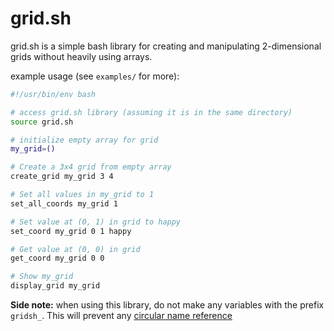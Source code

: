 # grid.sh
grid.sh is a simple bash library for creating and manipulating 2-dimensional grids without heavily using arrays.

example usage (see `examples/` for more):
```sh
#!/usr/bin/env bash

# access grid.sh library (assuming it is in the same directory)
source grid.sh

# initialize empty array for grid
my_grid=()

# Create a 3x4 grid from empty array
create_grid my_grid 3 4

# Set all values in my_grid to 1
set_all_coords my_grid 1

# Set value at (0, 1) in grid to happy
set_coord my_grid 0 1 happy

# Get value at (0, 0) in grid
get_coord my_grid 0 0

# Show my_grid
display_grid my_grid
```

**Side note:** when using this library, do not make any variables with the prefix `gridsh_`. This will prevent any [circular name reference](http://mywiki.wooledge.org/BashFAQ/048#line-120 "Circular Name Reference")